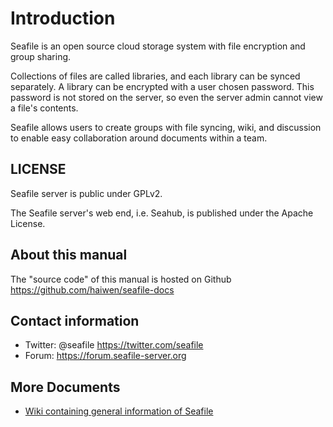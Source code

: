 # Introduction

Seafile is an open source cloud storage system with file encryption and group sharing. 

Collections of files are called libraries, and each library can be synced
separately. A library can be encrypted with a user chosen password. This
password is not stored on the server, so even the server admin cannot view a
file's contents.

Seafile allows users to create groups with file syncing, wiki, and discussion to
enable easy collaboration around documents within a team.

## LICENSE

Seafile server is public under GPLv2.

The Seafile server's web end, i.e. Seahub, is published under the Apache
License.

## About this manual

The "source code" of this manual is hosted on Github https://github.com/haiwen/seafile-docs

## Contact information

* Twitter: @seafile https://twitter.com/seafile
* Forum: https://forum.seafile-server.org

## More Documents

* [Wiki containing general information of Seafile](https://seacloud.cc/group/3/wiki/)



